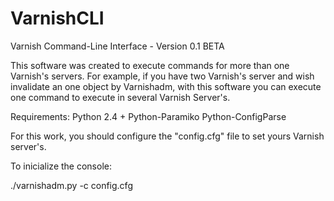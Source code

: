 VarnishCLI
==========

Varnish Command-Line Interface - Version 0.1 BETA

This software was created to execute commands for more than one Varnish's servers. For example, if you 
have two Varnish's server and wish invalidate an one object by Varnishadm, with this software you can execute 
one command to execute in several Varnish Server's.

Requirements:
Python 2.4 +
Python-Paramiko
Python-ConfigParse
 
For this work, you should configure the "config.cfg" file to set yours Varnish server's.

To inicialize the console:

./varnishadm.py -c config.cfg